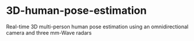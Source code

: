 # 3D-human-pose-estimation
Real-time 3D multi-person human pose estimation using an omnidirectional camera and three mm-Wave radars
